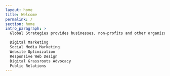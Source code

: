 ```yaml
---
layout: home
title: Welcome
permalink: /
section: home
intro_paragraph: >
  Global Strategies provides businesses, non-profits and other organizations the public relation and digital marketing services it takes to win. 

  Digital Marketing
  Social Media Marketing
  Website Optimization
  Responsive Web Design
  Digital Grassroots Advocacy
  Public Relations
---
```

